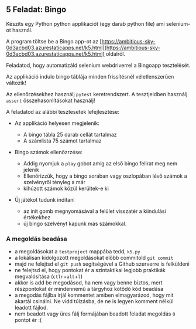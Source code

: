 ## 5 Feladat: Bingo

Készíts egy Python python applikációt (egy darab python file) ami selenium-ot használ. 

A program töltse be a Bingo app-ot az [https://ambitious-sky-0d3acbd03.azurestaticapps.net/k5.html](https://ambitious-sky-0d3acbd03.azurestaticapps.net/k5.html) oldalról.

Feladatod, hogy automatizáld selenium webdriverrel a Bingoapp tesztelését.

Az applikáció indulo bingo táblája minden frissítésnél véletlenszerűen változik!

Az ellenőrzésekhez használj `pytest` keretrendszert. A tesztjeidben használj `assert` összehasonlításokat használj!

A feladatod az alábbi tesztesetek lefejlesztése:
* Az applikáció helyesen megjelenik:
    * A bingo tábla 25 darab cellát tartalmaz
    * A számlista 75 számot tartalmaz
    
* Bingo számok ellenőzrzése:
    * Addig nyomjuk a `play` gobot amíg az első bingo felirat meg nem jelenik
    * Ellenőrizzük, hogy a bingo sorában vagy oszlopában lévő számok a szelvényről tényleg a már
    * kihúzott számok közül kerültek-e ki
    
* Új játékot tudunk indítani
    * az init gomb megnyomásával a felület visszatér a kiindulási értékekhez
    * új bingo szelvényt kapunk más számokkal.


### A megoldás beadása
* a megoldásokat a `testproject` mappába tedd, `k5.py`
* a lokálisan kidolgozott megoldásokat előbb commitold `git commit`
* majd ne felejtsd el `git push` segítségével a Github szerverre is felküldeni
* ne felejtsd el, hogy pontokat ér a szintaktikai legjobb praktikák megvalósítása (`ctlr`+`alt`+`l`)
* akkor is add be megodásod, ha nem vagy benne biztos, mert részpontokat ér mindennemű a tárgyhoz kötődő kód beadása
* a megodás fájlba írjál kommentet amiben elmagyarázod, hogy mit akartál csinálni. Ne vidd túlzásba, de ne is legyen komment nélkül leadott fájlod.
* nem beadott vagy üres fálj formájában beadott feladat megoldás `0` pontot ér :(